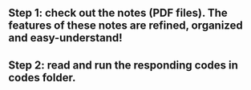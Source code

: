 ## Step 1: check out the notes (PDF files). The features of these notes are refined, organized and easy-understand!
## Step 2: read and run the responding codes in codes folder.
